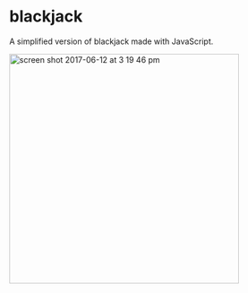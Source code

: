 # blackjack
A simplified version of blackjack made with JavaScript.

<img width="410" alt="screen shot 2017-06-12 at 3 19 46 pm" src="https://user-images.githubusercontent.com/26068989/27057805-9c903e66-4f82-11e7-92fd-9f4513ec7e18.png">
